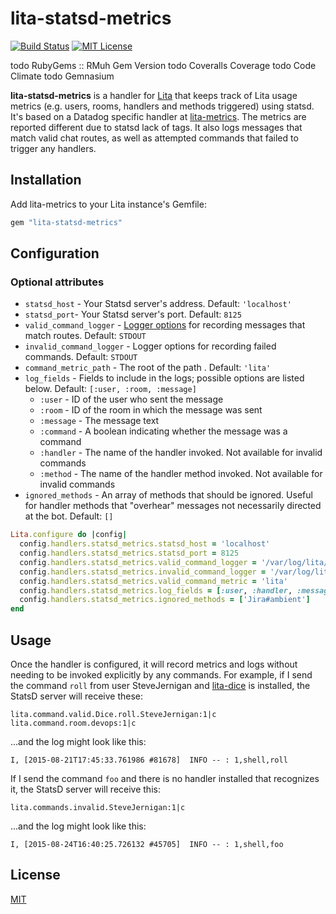 # lita-statsd-metrics

[![Build Status](https://img.shields.io/travis/PagerDuty/lita-metrics/master.svg)](https://travis-ci.org/sjernigan/lita-statsd-metrics)
[![MIT License](https://img.shields.io/badge/license-MIT-brightgreen.svg)](https://tldrlegal.com/license/mit-license)

todo RubyGems :: RMuh Gem Version
todo Coveralls Coverage
todo Code Climate
todo Gemnasium

**lita-statsd-metrics** is a handler for [Lita](https://github.com/jimmycuadra/lita) that keeps track of Lita usage metrics (e.g. users, rooms, handlers and methods triggered) using statsd. It's based on a Datadog specific handler at [lita-metrics](https://github.com/PagerDuty/lita-metrics). The metrics are reported different due to statsd lack of tags.  It also logs messages that match valid chat routes, as well as attempted commands that failed to trigger any handlers.

## Installation

Add lita-metrics to your Lita instance's Gemfile:

``` ruby
gem "lita-statsd-metrics"
```

## Configuration

### Optional attributes
* `statsd_host` - Your Statsd server's address. Default: `'localhost'`
* `statsd_port`- Your Statsd server's port. Default: `8125`
* `valid_command_logger` - [Logger options](http://ruby-doc.org/stdlib-2.2.0/libdoc/logger/rdoc/Logger.html#label-How+to+create+a+logger) for recording messages that match routes. Default: `STDOUT`
* `invalid_command_logger` - Logger options for recording failed commands. Default: `STDOUT`
* `command_metric_path` - The root of the path . Default: `'lita'`
* `log_fields` - Fields to include in the logs; possible options are listed below. Default: `[:user, :room, :message]`
  * `:user` - ID of the user who sent the message
  * `:room` - ID of the room in which the message was sent
  * `:message` - The message text
  * `:command` - A boolean indicating whether the message was a command
  * `:handler` - The name of the handler invoked. Not available for invalid commands
  * `:method` - The name of the handler method invoked. Not available for invalid commands
* `ignored_methods` - An array of methods that should be ignored. Useful for handler methods that "overhear" messages not necessarily directed at the bot. Default: `[]`

``` ruby
Lita.configure do |config|
  config.handlers.statsd_metrics.statsd_host = 'localhost'
  config.handlers.statsd_metrics.statsd_port = 8125
  config.handlers.statsd_metrics.valid_command_logger = '/var/log/lita/messages.log', 'daily'
  config.handlers.statsd_metrics.invalid_command_logger = '/var/log/lita/attempted_commands.log', 10, 1024000
  config.handlers.statsd_metrics.valid_command_metric = 'lita'
  config.handlers.statsd_metrics.log_fields = [:user, :handler, :message]
  config.handlers.statsd_metrics.ignored_methods = ['Jira#ambient']
end
```

## Usage

Once the handler is configured, it will record metrics and logs without needing to be invoked explicitly by any commands. For example, if I send the command `roll` from user SteveJernigan and [lita-dice](https://github.com/tristaneuan/lita-dice) is installed, the StatsD server will receive these:
```
lita.command.valid.Dice.roll.SteveJernigan:1|c
lita.command.room.devops:1|c
```
...and the log might look like this:
```
I, [2015-08-21T17:45:33.761986 #81678]  INFO -- : 1,shell,roll
```

If I send the command `foo` and there is no handler installed that recognizes it, the StatsD server will receive this:
```
lita.commands.invalid.SteveJernigan:1|c
```
...and the log might look like this:
```
I, [2015-08-24T16:40:25.726132 #45705]  INFO -- : 1,shell,foo
```

## License

[MIT](http://opensource.org/licenses/MIT)
